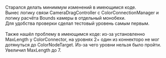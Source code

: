 Старался делать миниммум изменений в имеющимся коде. </br>
Вынес логику связи CameraDragController с ColorConnectionManager и логику расчёта Bounds камеры в отдельный монобехи.</br>
Для удобства проверки сделал тестовый уровень самым первым.</br>
</br>
Также нашёл проблему в имеющимся коде: из-за установленно MaxLength у ColorConnector, на уровнях 2+ один из коннекторо не мог дотянуться до ColorNodeTarget. Из-за чего уровни нельзя было пройти. </br>
Увеличил MaxLength до 7. 
